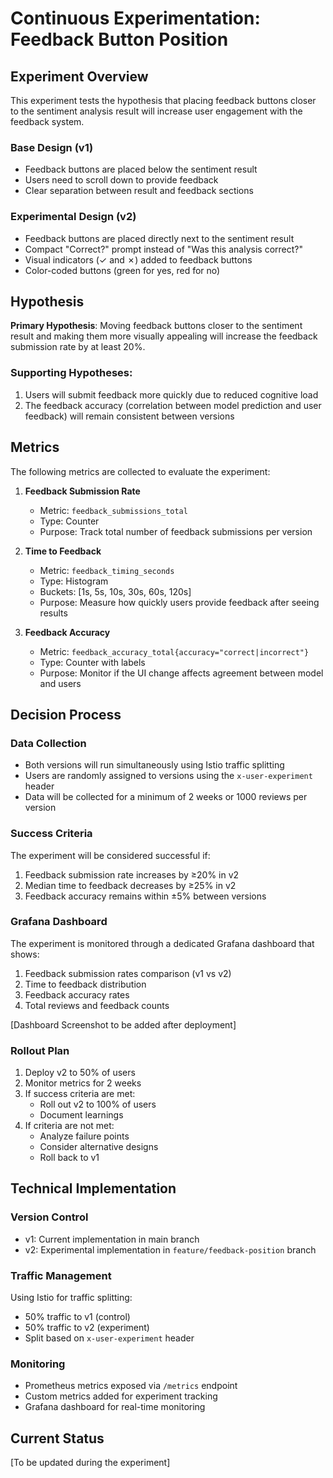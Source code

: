# Continuous Experimentation: Feedback Button Position

## Experiment Overview

This experiment tests the hypothesis that placing feedback buttons closer to the sentiment analysis result will increase user engagement with the feedback system.

### Base Design (v1)
- Feedback buttons are placed below the sentiment result
- Users need to scroll down to provide feedback
- Clear separation between result and feedback sections

### Experimental Design (v2)
- Feedback buttons are placed directly next to the sentiment result
- Compact "Correct?" prompt instead of "Was this analysis correct?"
- Visual indicators (✓ and ✗) added to feedback buttons
- Color-coded buttons (green for yes, red for no)

## Hypothesis

**Primary Hypothesis**: Moving feedback buttons closer to the sentiment result and making them more visually appealing will increase the feedback submission rate by at least 20%.

### Supporting Hypotheses:
1. Users will submit feedback more quickly due to reduced cognitive load
2. The feedback accuracy (correlation between model prediction and user feedback) will remain consistent between versions

## Metrics

The following metrics are collected to evaluate the experiment:

1. **Feedback Submission Rate**
   - Metric: `feedback_submissions_total`
   - Type: Counter
   - Purpose: Track total number of feedback submissions per version

2. **Time to Feedback**
   - Metric: `feedback_timing_seconds`
   - Type: Histogram
   - Buckets: [1s, 5s, 10s, 30s, 60s, 120s]
   - Purpose: Measure how quickly users provide feedback after seeing results

3. **Feedback Accuracy**
   - Metric: `feedback_accuracy_total{accuracy="correct|incorrect"}`
   - Type: Counter with labels
   - Purpose: Monitor if the UI change affects agreement between model and users

## Decision Process

### Data Collection
- Both versions will run simultaneously using Istio traffic splitting
- Users are randomly assigned to versions using the `x-user-experiment` header
- Data will be collected for a minimum of 2 weeks or 1000 reviews per version

### Success Criteria
The experiment will be considered successful if:
1. Feedback submission rate increases by ≥20% in v2
2. Median time to feedback decreases by ≥25% in v2
3. Feedback accuracy remains within ±5% between versions

### Grafana Dashboard
The experiment is monitored through a dedicated Grafana dashboard that shows:
1. Feedback submission rates comparison (v1 vs v2)
2. Time to feedback distribution
3. Feedback accuracy rates
4. Total reviews and feedback counts

[Dashboard Screenshot to be added after deployment]

### Rollout Plan
1. Deploy v2 to 50% of users
2. Monitor metrics for 2 weeks
3. If success criteria are met:
   - Roll out v2 to 100% of users
   - Document learnings
4. If criteria are not met:
   - Analyze failure points
   - Consider alternative designs
   - Roll back to v1

## Technical Implementation

### Version Control
- v1: Current implementation in main branch
- v2: Experimental implementation in `feature/feedback-position` branch

### Traffic Management
Using Istio for traffic splitting:
- 50% traffic to v1 (control)
- 50% traffic to v2 (experiment)
- Split based on `x-user-experiment` header

### Monitoring
- Prometheus metrics exposed via `/metrics` endpoint
- Custom metrics added for experiment tracking
- Grafana dashboard for real-time monitoring

## Current Status

[To be updated during the experiment] 
